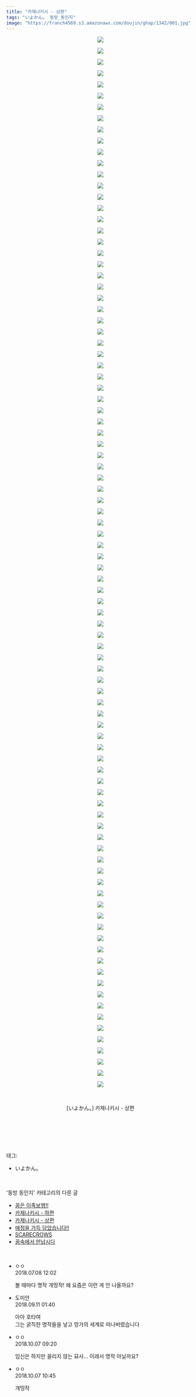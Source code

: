 ```yaml
---
title: "카제나키시 - 상편"
tags: "いよかん。 동방_동인지"
image: "https://franch4569.s3.amazonaws.com/doujin/ghap/1342/001.jpg"
---
```

<div class="article">
<p style="text-align: center; clear: none; float: none;"><img src="{{ site.imgserver2 }}/ghap/1342/001.jpg"/></p>
<p style="text-align: center; clear: none; float: none;"><img src="{{ site.imgserver2 }}/ghap/1342/002.jpg"/></p>
<p style="text-align: center; clear: none; float: none;"><img src="{{ site.imgserver2 }}/ghap/1342/003.jpg"/></p>
<p style="text-align: center; clear: none; float: none;"><img src="{{ site.imgserver2 }}/ghap/1342/004.jpg"/></p>
<p style="text-align: center; clear: none; float: none;"><img src="{{ site.imgserver2 }}/ghap/1342/005.jpg"/></p>
<p style="text-align: center; clear: none; float: none;"><img src="{{ site.imgserver2 }}/ghap/1342/006.jpg"/></p>
<p style="text-align: center; clear: none; float: none;"><img src="{{ site.imgserver2 }}/ghap/1342/007.jpg"/></p>
<p style="text-align: center; clear: none; float: none;"><img src="{{ site.imgserver2 }}/ghap/1342/008.jpg"/></p>
<p style="text-align: center; clear: none; float: none;"><img src="{{ site.imgserver2 }}/ghap/1342/009.jpg"/></p>
<p style="text-align: center; clear: none; float: none;"><img src="{{ site.imgserver2 }}/ghap/1342/010.jpg"/></p>
<p style="text-align: center; clear: none; float: none;"><img src="{{ site.imgserver2 }}/ghap/1342/011.jpg"/></p>
<p style="text-align: center; clear: none; float: none;"><img src="{{ site.imgserver2 }}/ghap/1342/012.jpg"/></p>
<p style="text-align: center; clear: none; float: none;"><img src="{{ site.imgserver2 }}/ghap/1342/013.jpg"/></p>
<p style="text-align: center; clear: none; float: none;"><img src="{{ site.imgserver2 }}/ghap/1342/014.jpg"/></p>
<p style="text-align: center; clear: none; float: none;"><img src="{{ site.imgserver2 }}/ghap/1342/015.jpg"/></p>
<p style="text-align: center; clear: none; float: none;"><img src="{{ site.imgserver2 }}/ghap/1342/016.jpg"/></p>
<p style="text-align: center; clear: none; float: none;"><img src="{{ site.imgserver2 }}/ghap/1342/017.jpg"/></p>
<p style="text-align: center; clear: none; float: none;"><img src="{{ site.imgserver2 }}/ghap/1342/018.jpg"/></p>
<p style="text-align: center; clear: none; float: none;"><img src="{{ site.imgserver2 }}/ghap/1342/019.jpg"/></p>
<p style="text-align: center; clear: none; float: none;"><img src="{{ site.imgserver2 }}/ghap/1342/020.jpg"/></p>
<p style="text-align: center; clear: none; float: none;"><img src="{{ site.imgserver2 }}/ghap/1342/021.jpg"/></p>
<p style="text-align: center; clear: none; float: none;"><img src="{{ site.imgserver2 }}/ghap/1342/022.jpg"/></p>
<p style="text-align: center; clear: none; float: none;"><img src="{{ site.imgserver2 }}/ghap/1342/023.jpg"/></p>
<p style="text-align: center; clear: none; float: none;"><img src="{{ site.imgserver2 }}/ghap/1342/024.jpg"/></p>
<p style="text-align: center; clear: none; float: none;"><img src="{{ site.imgserver2 }}/ghap/1342/025.jpg"/></p>
<p style="text-align: center; clear: none; float: none;"><img src="{{ site.imgserver2 }}/ghap/1342/026.jpg"/></p>
<p style="text-align: center; clear: none; float: none;"><img src="{{ site.imgserver2 }}/ghap/1342/027.jpg"/></p>
<p style="text-align: center; clear: none; float: none;"><img src="{{ site.imgserver2 }}/ghap/1342/028.jpg"/></p>
<p style="text-align: center; clear: none; float: none;"><img src="{{ site.imgserver2 }}/ghap/1342/029.jpg"/></p>
<p style="text-align: center; clear: none; float: none;"><img src="{{ site.imgserver2 }}/ghap/1342/030.jpg"/></p>
<p style="text-align: center; clear: none; float: none;"><img src="{{ site.imgserver2 }}/ghap/1342/031.jpg"/></p>
<p style="text-align: center; clear: none; float: none;"><img src="{{ site.imgserver2 }}/ghap/1342/032.jpg"/></p>
<p style="text-align: center; clear: none; float: none;"><img src="{{ site.imgserver2 }}/ghap/1342/033.jpg"/></p>
<p style="text-align: center; clear: none; float: none;"><img src="{{ site.imgserver2 }}/ghap/1342/034.jpg"/></p>
<p style="text-align: center; clear: none; float: none;"><img src="{{ site.imgserver2 }}/ghap/1342/035.jpg"/></p>
<p style="text-align: center; clear: none; float: none;"><img src="{{ site.imgserver2 }}/ghap/1342/036.jpg"/></p>
<p style="text-align: center; clear: none; float: none;"><img src="{{ site.imgserver2 }}/ghap/1342/037.jpg"/></p>
<p style="text-align: center; clear: none; float: none;"><img src="{{ site.imgserver2 }}/ghap/1342/038.jpg"/></p>
<p style="text-align: center; clear: none; float: none;"><img src="{{ site.imgserver2 }}/ghap/1342/039.jpg"/></p>
<p style="text-align: center; clear: none; float: none;"><img src="{{ site.imgserver2 }}/ghap/1342/040.jpg"/></p>
<p style="text-align: center; clear: none; float: none;"><img src="{{ site.imgserver2 }}/ghap/1342/041.jpg"/></p>
<p style="text-align: center; clear: none; float: none;"><img src="{{ site.imgserver2 }}/ghap/1342/042.jpg"/></p>
<p style="text-align: center; clear: none; float: none;"><img src="{{ site.imgserver2 }}/ghap/1342/043.jpg"/></p>
<p style="text-align: center; clear: none; float: none;"><img src="{{ site.imgserver2 }}/ghap/1342/044.jpg"/></p>
<p style="text-align: center; clear: none; float: none;"><img src="{{ site.imgserver2 }}/ghap/1342/045.jpg"/></p>
<p style="text-align: center; clear: none; float: none;"><img src="{{ site.imgserver2 }}/ghap/1342/046.jpg"/></p>
<p style="text-align: center; clear: none; float: none;"><img src="{{ site.imgserver2 }}/ghap/1342/047.jpg"/></p>
<p style="text-align: center; clear: none; float: none;"><img src="{{ site.imgserver2 }}/ghap/1342/048.jpg"/></p>
<p style="text-align: center; clear: none; float: none;"><img src="{{ site.imgserver2 }}/ghap/1342/049.jpg"/></p>
<p style="text-align: center; clear: none; float: none;"><img src="{{ site.imgserver2 }}/ghap/1342/050.jpg"/></p>
<p style="text-align: center; clear: none; float: none;"><img src="{{ site.imgserver2 }}/ghap/1342/051.jpg"/></p>
<p style="text-align: center; clear: none; float: none;"><img src="{{ site.imgserver2 }}/ghap/1342/052.jpg"/></p>
<p style="text-align: center; clear: none; float: none;"><img src="{{ site.imgserver2 }}/ghap/1342/053.jpg"/></p>
<p style="text-align: center; clear: none; float: none;"><img src="{{ site.imgserver2 }}/ghap/1342/054.jpg"/></p>
<p style="text-align: center; clear: none; float: none;"><img src="{{ site.imgserver2 }}/ghap/1342/055.jpg"/></p>
<p style="text-align: center; clear: none; float: none;"><img src="{{ site.imgserver2 }}/ghap/1342/056.jpg"/></p>
<p style="text-align: center; clear: none; float: none;"><img src="{{ site.imgserver2 }}/ghap/1342/057.jpg"/></p>
<p style="text-align: center; clear: none; float: none;"><img src="{{ site.imgserver2 }}/ghap/1342/058.jpg"/></p>
<p style="text-align: center; clear: none; float: none;"><img src="{{ site.imgserver2 }}/ghap/1342/059.jpg"/></p>
<p style="text-align: center; clear: none; float: none;"><img src="{{ site.imgserver2 }}/ghap/1342/060.jpg"/></p>
<p style="text-align: center; clear: none; float: none;"><img src="{{ site.imgserver2 }}/ghap/1342/061.jpg"/></p>
<p style="text-align: center; clear: none; float: none;"><img src="{{ site.imgserver2 }}/ghap/1342/062.jpg"/></p>
<p style="text-align: center; clear: none; float: none;"><img src="{{ site.imgserver2 }}/ghap/1342/063.jpg"/></p>
<p style="text-align: center; clear: none; float: none;"><img src="{{ site.imgserver2 }}/ghap/1342/064.jpg"/></p>
<p style="text-align: center; clear: none; float: none;"><img src="{{ site.imgserver2 }}/ghap/1342/065.jpg"/></p>
<p style="text-align: center; clear: none; float: none;"><img src="{{ site.imgserver2 }}/ghap/1342/066.jpg"/></p>
<p style="text-align: center; clear: none; float: none;"><img src="{{ site.imgserver2 }}/ghap/1342/067.jpg"/></p>
<p style="text-align: center; clear: none; float: none;"><img src="{{ site.imgserver2 }}/ghap/1342/068.jpg"/></p>
<p style="text-align: center; clear: none; float: none;"><img src="{{ site.imgserver2 }}/ghap/1342/069.jpg"/></p>
<p style="text-align: center; clear: none; float: none;"><img src="{{ site.imgserver2 }}/ghap/1342/070.jpg"/></p>
<p style="text-align: center; clear: none; float: none;"><img src="{{ site.imgserver2 }}/ghap/1342/071.jpg"/></p>
<p style="text-align: center; clear: none; float: none;"><img src="{{ site.imgserver2 }}/ghap/1342/072.jpg"/></p>
<p style="text-align: center; clear: none; float: none;"><img src="{{ site.imgserver2 }}/ghap/1342/073.jpg"/></p>
<p style="text-align: center; clear: none; float: none;"><img src="{{ site.imgserver2 }}/ghap/1342/074.jpg"/></p>
<p style="text-align: center; clear: none; float: none;"><img src="{{ site.imgserver2 }}/ghap/1342/075.jpg"/></p>
<p style="text-align: center; clear: none; float: none;"><img src="{{ site.imgserver2 }}/ghap/1342/076.jpg"/></p>
<p style="text-align: center; clear: none; float: none;"><img src="{{ site.imgserver2 }}/ghap/1342/077.jpg"/></p>
<p style="text-align: center; clear: none; float: none;"><img src="{{ site.imgserver2 }}/ghap/1342/078.jpg"/></p>
<p style="text-align: center; clear: none; float: none;"><img src="{{ site.imgserver2 }}/ghap/1342/079.jpg"/></p>
<p style="text-align: center; clear: none; float: none;"><img src="{{ site.imgserver2 }}/ghap/1342/080.jpg"/></p>
<p style="text-align: center; clear: none; float: none;"><img src="{{ site.imgserver2 }}/ghap/1342/081.jpg"/></p>
<p style="text-align: center; clear: none; float: none;"><img src="{{ site.imgserver2 }}/ghap/1342/082.jpg"/></p>
<p style="text-align: center; clear: none; float: none;"><img src="{{ site.imgserver2 }}/ghap/1342/083.jpg"/></p>
<p style="text-align: center; clear: none; float: none;"><img src="{{ site.imgserver2 }}/ghap/1342/084.jpg"/></p>
<p style="text-align: center; clear: none; float: none;"><img src="{{ site.imgserver2 }}/ghap/1342/085.jpg"/></p>
<p style="text-align: center; clear: none; float: none;"><img src="{{ site.imgserver2 }}/ghap/1342/086.jpg"/></p>
<p style="text-align: center; clear: none; float: none;"><img src="{{ site.imgserver2 }}/ghap/1342/087.jpg"/></p>
<p style="text-align: center; clear: none; float: none;"><img src="{{ site.imgserver2 }}/ghap/1342/088.jpg"/></p>
<p style="text-align: center; clear: none; float: none;"><img src="{{ site.imgserver2 }}/ghap/1342/089.jpg"/></p>
<p style="text-align: center; clear: none; float: none;"><img src="{{ site.imgserver2 }}/ghap/1342/090.jpg"/></p>
<p style="text-align: center; clear: none; float: none;"><img src="{{ site.imgserver2 }}/ghap/1342/091.jpg"/></p>
<p style="text-align: center; clear: none; float: none;"><img src="{{ site.imgserver2 }}/ghap/1342/092.jpg"/></p>
<p style="text-align: center; clear: none; float: none;"><img src="{{ site.imgserver2 }}/ghap/1342/093.jpg"/></p>
<p style="text-align: center; clear: none; float: none;"><img src="{{ site.imgserver2 }}/ghap/1342/094.jpg"/></p>
<p style="text-align: center; clear: none; float: none;"><br/></p>
<p style="text-align: center; clear: none; float: none;">[いよかん。] 카제나키시 - 상편</p>
<p style="text-align: center; clear: none; float: none;"><br/></p>
<p><br/></p>
</div><br/>
<div class="tagTrail">
<p>태그: </p>
<ul>
<li>いよかん。</li>
</ul>
</div><br/>
<div class="another">
<p>'동방 동인지' 카테고리의 다른 글</p>
<ul>
<li><a href="/ghap_1345">꿈은 이족보행!!</a></li>
<li><a href="/ghap_1343">카제나키시 - 하편</a></li>
<li><a href="/ghap_1342">카제나키시 - 상편</a></li>
<li><a href="/ghap_1341">애정을 가득 담았습니다!!</a></li>
<li><a href="/ghap_1339">SCARECROWS</a></li>
<li><a href="/ghap_1338">꿈속에서 만납시다</a></li>
</ul>
</div><br/>
<div class="cb_module cb_fluid">
<div class="cb_wrt cb_profile">
<div class="comment">
<ul>
<li class="cb_thumb_off" id="comment15282244">
<div class="cb_comment_area">
<div class="cb_info_area">
<div class="cb_section">
<span class="cb_nick_name">ㅇㅇ</span>
</div>
<div class="cb_section">
<span class="cb_date">2018.07.08 12:02 </span>
</div>
</div>
<div class="cb_dsc_comment">
<p class="cb_dsc">
											볼 때마다 명작 개띵작! 왜 요즘은 이런 게 안 나올까요?
										</p>
</div>
</div></li>
<li class="cb_thumb_off" id="comment15329881">
<div class="cb_comment_area">
<div class="cb_info_area">
<div class="cb_section">
<span class="cb_nick_name">도미안</span>
</div>
<div class="cb_section">
<span class="cb_date">2018.09.11 01:40 </span>
</div>
</div>
<div class="cb_dsc_comment">
<p class="cb_dsc">
											아아 호타여<br/>
그는 굵직한 명작들을 낳고 망가의 세계로 떠나버렸습니다
										</p>
</div>
</div></li>
<li class="cb_thumb_off" id="comment15347336">
<div class="cb_comment_area">
<div class="cb_info_area">
<div class="cb_section">
<span class="cb_nick_name">ㅇㅇ</span>
</div>
<div class="cb_section">
<span class="cb_date">2018.10.07 09:20 </span>
</div>
</div>
<div class="cb_dsc_comment">
<p class="cb_dsc">
											임신은 하지만 꼴리지 않는 묘사... 이래서 명작 아닐까요?
										</p>
</div>
</div></li>
<li class="cb_thumb_off" id="comment15347396">
<div class="cb_comment_area">
<div class="cb_info_area">
<div class="cb_section">
<span class="cb_nick_name">ㅇㅇ</span>
</div>
<div class="cb_section">
<span class="cb_date">2018.10.07 10:45 </span>
</div>
</div>
<div class="cb_dsc_comment">
<p class="cb_dsc">
											개띵작
										</p>
</div>
</div></li>
</ul>
</div>
</div><!-- commentList close -->
</div><br/>
